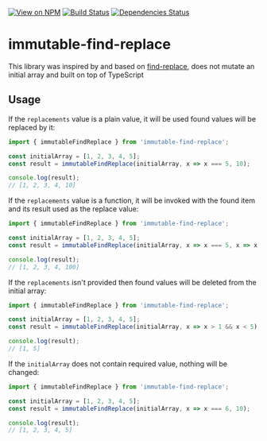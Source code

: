 [![View on NPM](http://img.shields.io/npm/v/immutable-find-replace.svg)](https://www.npmjs.com/package/immutable-find-replace)
[![Build Status](https://travis-ci.com/Zamaletdinov/immutable-find-replace.svg?token=W59T71ksNx3zM46b5kL3&branch=master)](https://travis-ci.com/Zamaletdinov/immutable-find-replace)
[![Dependencies Status](https://david-dm.org/Zamaletdinov/immutable-find-replace/status.svg)](https://david-dm.org/Zamaletdinov/immutable-find-replace)

# immutable-find-replace

This library was inspired by and based on [find-replace](https://github.com/75lb/find-replace), does not mutate an initial array and built on top of TypeScript

## Usage

If the `replacements` value is a plain value, it will be used found values will be replaced by it:

```js
import { immutableFindReplace } from 'immutable-find-replace';

const initialArray = [1, 2, 3, 4, 5];
const result = immutableFindReplace(initialArray, x => x === 5, 10);

console.log(result);
// [1, 2, 3, 4, 10]
```

If the `replacements` value is a function, it will be invoked with the found item and its result used as the replace value:

```js
import { immutableFindReplace } from 'immutable-find-replace';

const initialArray = [1, 2, 3, 4, 5];
const result = immutableFindReplace(initialArray, x => x === 5, x => x * 20);

console.log(result);
// [1, 2, 3, 4, 100]
```

If the `replacements` isn't provided then found values will be deleted from the initial array:

```js
import { immutableFindReplace } from 'immutable-find-replace';

const initialArray = [1, 2, 3, 4, 5];
const result = immutableFindReplace(initialArray, x => x > 1 && x < 5);

console.log(result);
// [1, 5]
```

If the `initialArray` does not contain required value, nothing will be changed:

```js
import { immutableFindReplace } from 'immutable-find-replace';

const initialArray = [1, 2, 3, 4, 5];
const result = immutableFindReplace(initialArray, x => x === 6, 10);

console.log(result);
// [1, 2, 3, 4, 5]
```